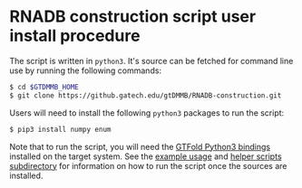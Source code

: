 # RNADB construction script user install procedure

The script is written in ``python3``. It's source can be fetched for command line use by running 
the following commands:
```bash
$ cd $GTDMMB_HOME
$ git clone https://github.gatech.edu/gtDMMB/RNADB-construction.git
```
Users will need to install the following ``python3`` packages to run the script:
```bash
$ pip3 install numpy enum
```
Note that to run the script, you will need the [GTFold Python3 bindings](https://github.gatech.edu/gtDMMB/GTFoldPython/wiki) installed on the target system. See the [example usage](https://github.gatech.edu/gtDMMB/RNADB-construction/wiki/ExampleUsage) and [helper scripts subdirectory](https://github.gatech.edu/gtDMMB/RNADB-construction/tree/master/rna2ndary/UtilityScripts) for information on how to run the script once the sources are installed.